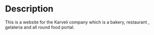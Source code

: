 # Description

This is a website for the Karveli company which is a bakery, restaurant , gelateria and all round food portal.